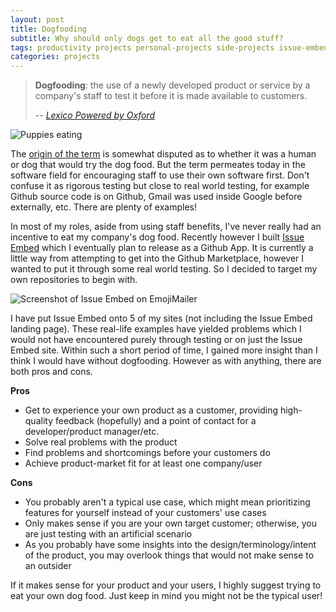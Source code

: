 ```yaml
---
layout: post
title: Dogfooding
subtitle: Why should only dogs get to eat all the good stuff?
tags: productivity projects personal-projects side-projects issue-embed
categories: projects
---
```


> **Dogfooding**: the use of a newly developed product or service by a company's staff to test it before it is made available to customers.
>
> -- <cite><a href="https://www.lexico.com/definition/dogfooding">Lexico Powered by Oxford</a></cite>

<p class="center">
    <img src="{{site.baseurl}}/img/2020-01-23-dogfooding/dogs-eating.jpg" alt="Puppies eating" />
</p>

The [origin of the term](https://www.computer.org/csdl/magazine/so/2006/03/s3005/13rRUygBwg0) is somewhat disputed as to whether it was a human or dog that would try the dog food. But the term permeates today in the software field for encouraging staff to use their own software first. Don't confuse it as rigorous testing but close to real world testing, for example Github source code is on Github, Gmail was used inside Google before externally, etc. There are plenty of examples!

In most of my roles, aside from using staff benefits, I've never really had an incentive to eat my company's dog food. Recently however I built [Issue Embed](https://www.issueembed.dev/) which I eventually plan to release as a Github App. It is currently a little way from attempting to get into the Github Marketplace, however I wanted to put it through some real world testing. So I decided to target my own repositories to begin with. 

<p class="center">
    <img src="{{site.baseurl}}/img/2020-01-23-dogfooding/screenshot.png" alt="Screenshot of Issue Embed on EmojiMailer" />
</p>

I have put Issue Embed onto 5 of my sites (not including the Issue Embed landing page). These real-life examples have yielded problems which I would not have encountered purely through testing or on just the Issue Embed site. Within such a short period of time, I gained more insight than I think I would have without dogfooding. However as with anything, there are both pros and cons.

**Pros**

- Get to experience your own product as a customer, providing high-quality feedback (hopefully) and a point of contact for a developer/product manager/etc.
- Solve real problems with the product
- Find problems and shortcomings before your customers do
- Achieve product-market fit for at least one company/user

**Cons**

- You probably aren't a typical use case, which might mean prioritizing features for yourself instead of your customers' use cases
- Only makes sense if you are your own target customer; otherwise, you are just testing with an artificial scenario
- As you probably have some insights into the design/terminology/intent of the product, you may overlook things that would not make sense to an outsider

If it makes sense for your product and your users, I highly suggest trying to eat your own dog food. Just keep in mind you might not be the typical user!

